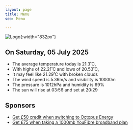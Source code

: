 ```yaml
---
layout: page
title: Menu
seo: Menu

---
```


![Logo](/images/logo.jpg){:width="832px"}

<!-- weather_marker starts -->
## On Saturday, 05 July 2025

- The average temperature today is 21.3˚C,
- With highs of 22.21˚C and lows of 20.53˚C,
- It may feel like 21.29˚C with broken clouds
- The wind speed is 5.36m/s and visibility is 10000m
- The pressure is 1012hPa and humidity is 69%
- The sun will rise at 03:56 and set at 20:29

<!-- weather_marker ends -->

## Sponsors

- [Get £50 credit when switching to Octopus Energy](https://bit.ly/3oD1nnS)
- [Get £75 when taking a 1000mb YouFibre broadband plan](https://aklam.io/91zWhU?)
